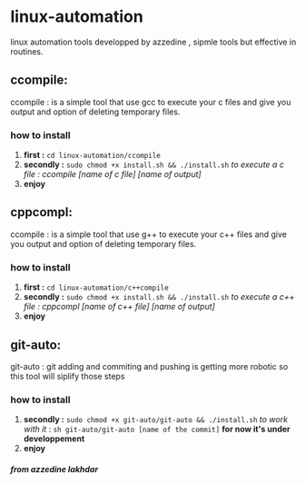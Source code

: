 # linux-automation
linux automation tools developped by azzedine , sipmle tools but effective in routines.
## ccompile:
ccompile : is a simple tool that use gcc to execute your c files and give you output and
option of deleting temporary files. 

### how to install 
1. **first    :**  `cd linux-automation/ccompile`
2. **secondly :** `sudo chmod +x install.sh && ./install.sh`
*to execute a c file : ccompile [name of c file] [name of output]*
3. **enjoy**

## cppcompl:
ccompile : is a simple tool that use g++ to execute your c++ files and give you output and
option of deleting temporary files. 

### how to install 
1. **first    :**  `cd linux-automation/c++compile`
2. **secondly :** `sudo chmod +x install.sh && ./install.sh`
*to execute a c++ file : cppcompl [name of c++ file] [name of output]*
3. **enjoy**

## git-auto:
git-auto : git adding and commiting and pushing is getting more robotic so 
this tool will siplify those steps 

### how to install 
1. **secondly :** `sudo chmod +x git-auto/git-auto && ./install.sh`
*to work with it* : `sh git-auto/git-auto [name of the commit]`
**for now it's under developpement**
2. **enjoy**
 
##### from azzedine lakhdar
